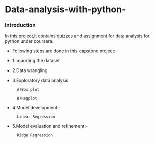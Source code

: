 # Data-analysis-with-python-

### Introduction 

In this project,it contains quizzes and assignment for data analysis for python under coursera.

- Following steps are done in this capstone project:-

- 1.Importing the dataset 

- 2.Data wrangling 

- 3.Exploratory data analysis 

        A)Box plot

        B)Regplot

- 4.Model development:-

        Linear Regression 

- 5.Model evaluation and refinement:-

        Ridge Regression 

